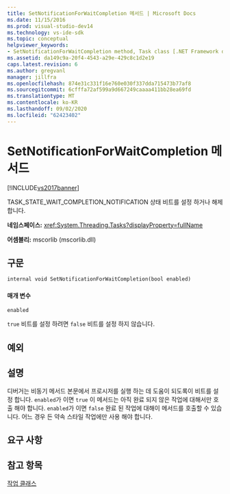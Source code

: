 ```yaml
---
title: SetNotificationForWaitCompletion 메서드 | Microsoft Docs
ms.date: 11/15/2016
ms.prod: visual-studio-dev14
ms.technology: vs-ide-sdk
ms.topic: conceptual
helpviewer_keywords:
- SetNotificationForWaitCompletion method, Task class [.NET Framework debug engines]
ms.assetid: da149c9a-20f4-4543-a29e-429c8c1d2e19
caps.latest.revision: 6
ms.author: gregvanl
manager: jillfra
ms.openlocfilehash: 874e31c331f16e760e030f337dda715473b77af8
ms.sourcegitcommit: 6cfffa72af599a9d667249caaaa411bb28ea69fd
ms.translationtype: MT
ms.contentlocale: ko-KR
ms.lasthandoff: 09/02/2020
ms.locfileid: "62423402"
---
```

# <a name="setnotificationforwaitcompletion-method"></a>SetNotificationForWaitCompletion 메서드
[!INCLUDE[vs2017banner](../../includes/vs2017banner.md)]

TASK_STATE_WAIT_COMPLETION_NOTIFICATION 상태 비트를 설정 하거나 해제 합니다.  
  
 **네임스페이스:** <xref:System.Threading.Tasks?displayProperty=fullName>  
  
 **어셈블리:** mscorlib (mscorlib.dll)  
  
## <a name="syntax"></a>구문  
  
```vb  
internal void SetNotificationForWaitCompletion(bool enabled)  
```  
  
#### <a name="parameters"></a>매개 변수  
 `enabled`  
  
 `true` 비트를 설정 하려면 `false` 비트를 설정 하지 않습니다.  
  
## <a name="exceptions"></a>예외  
  
## <a name="remarks"></a>설명  
 디버거는 비동기 메서드 본문에서 프로시저를 실행 하는 데 도움이 되도록이 비트를 설정 합니다. `enabled`가 이면 `true` 이 메서드는 아직 완료 되지 않은 작업에 대해서만 호출 해야 합니다. `enabled`가 이면 `false` 완료 된 작업에 대해이 메서드를 호출할 수 있습니다. 어느 경우 든 약속 스타일 작업에만 사용 해야 합니다.  
  
## <a name="requirements"></a>요구 사항  
  
## <a name="see-also"></a>참고 항목  
 [작업 클래스](../../extensibility/debugger/task-class-internal-members.md)
